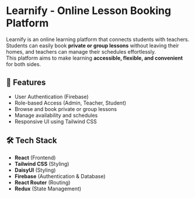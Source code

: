 # Learnify - Online Lesson Booking Platform
Learnify is an online learning platform that connects students with teachers.  
Students can easily book **private or group lessons** without leaving their homes, and teachers can manage their schedules effortlessly.  
This platform aims to make learning **accessible, flexible, and convenient** for both sides.

## 🚀 Features
- User Authentication (Firebase)
- Role-based Access (Admin, Teacher, Student)
- Browse and book private or group lessons
- Manage availability and schedules
- Responsive UI using Tailwind CSS

## 🛠 Tech Stack
- **React** (Frontend)
- **Tailwind CSS** (Styling)
- **DaisyUI** (Styling)
- **Firebase** (Authentication & Database)
- **React Router** (Routing)
- **Redux** (State Management)




